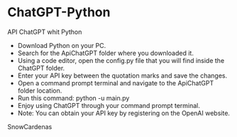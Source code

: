 # ChatGPT-Python
API ChatGPT whit Python
- Download Python on your PC.
- Search for the ApiChatGPT folder where you downloaded it.
- Using a code editor, open the config.py file that you will find inside the ChatGPT folder.
- Enter your API key between the quotation marks and save the changes.
- Open a command prompt terminal and navigate to the ApiChatGPT folder location.
- Run this command: python -u main.py
- Enjoy using ChatGPT through your command prompt terminal.
- Note: You can obtain your API key by registering on the OpenAI website.

SnowCardenas
